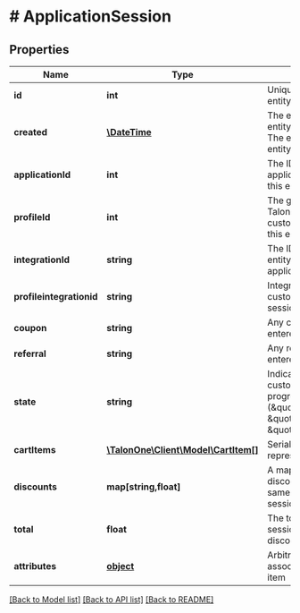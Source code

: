 # # ApplicationSession

## Properties

Name | Type | Description | Notes
------------ | ------------- | ------------- | -------------
**id** | **int** | Unique ID for this entity. | 
**created** | [**\DateTime**](\DateTime.md) | The exact moment this entity was created. The exact moment this entity was created. | 
**applicationId** | **int** | The ID of the application that owns this entity. | 
**profileId** | **int** | The globally unique Talon.One ID of the customer that created this entity. | [optional] 
**integrationId** | **string** | The ID used for this entity in the application system. | 
**profileintegrationid** | **string** | Integration ID of the customer for the session. | [optional] 
**coupon** | **string** | Any coupon code entered. | 
**referral** | **string** | Any referral code entered. | 
**state** | **string** | Indicating if the customer session is in progress (\&quot;open\&quot;), \&quot;closed\&quot;, or \&quot;cancelled\&quot;. | 
**cartItems** | [**\TalonOne\Client\Model\CartItem[]**](CartItem.md) | Serialized JSON representation. | 
**discounts** | **map[string,float]** | A map of labelled discount values, in the same currency as the session. | 
**total** | **float** | The total sum of the session before any discounts applied. | [optional] 
**attributes** | [**object**](.md) | Arbitrary properties associated with this item | [optional] 

[[Back to Model list]](../../README.md#documentation-for-models) [[Back to API list]](../../README.md#documentation-for-api-endpoints) [[Back to README]](../../README.md)


